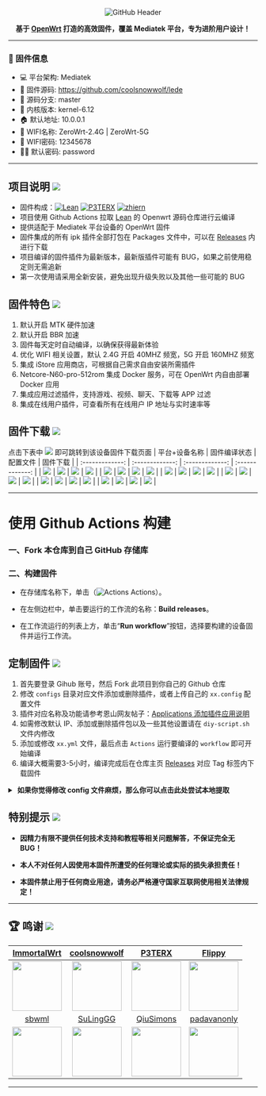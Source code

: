 <div align="center">

![GitHub Header](https://git.kejizero.online/zhao/image/raw/branch/main/openwrt.png)

**基于 [OpenWrt](https://github.com/openwrt/openwrt) 打造的高效固件，覆盖 Mediatek 平台，专为进阶用户设计！**  

</div>

-----------------

### 📒 固件信息
- 💻 平台架构: Mediatek
- 🔧 固件源码: https://github.com/coolsnowwolf/lede
- 🌿 源码分支: master
- 🧬 内核版本: kernel-6.12
- 🏠 默认地址: 10.0.0.1
- 📶 WIFI名称: ZeroWrt-2.4G | ZeroWrt-5G
- 🔐 WIFI密码: 12345678
- 🧑‍💻 默认密码: password

-----------------

## 项目说明 [![](https://img.shields.io/badge/-项目基本介绍-FFFFFF.svg)](#项目说明-)
- 固件构成：[![Lean](https://img.shields.io/badge/Lede-Lean-ff69b4.svg?style=flat&logo=appveyor)](https://github.com/coolsnowwolf/lede) [![P3TERX](https://img.shields.io/badge/OpenWrt-P3TERX-blueviolet.svg?style=flat&logo=appveyor)](https://github.com/P3TERX/Actions-OpenWrt) [![zhiern](https://img.shields.io/badge/Build-zhiern-32C955.svg?style=flat&logo=appveyor)](https://github.com/zhiern/ZeroWrt-Mediatek)
- 项目使用 Github Actions 拉取 [Lean](https://github.com/coolsnowwolf/lede) 的 Openwrt 源码仓库进行云编译
- 提供适配于 Mediatek 平台设备的 OpenWrt 固件
- 固件集成的所有 ipk 插件全部打包在 Packages 文件中，可以在 [Releases](https://github.com/zhiern/ZeroWrt-Mediatek/releases) 内进行下载
- 项目编译的固件插件为最新版本，最新版插件可能有 BUG，如果之前使用稳定则无需追新
- 第一次使用请采用全新安装，避免出现升级失败以及其他一些可能的 BUG


## 固件特色 [![](https://img.shields.io/badge/-本项目固件特色-FFFFFF.svg)](#固件特色-)
1. 默认开启 MTK 硬件加速
2. 默认开启 BBR 加速
3. 固件每天定时自动编译，以确保获得最新体验
4. 优化 WIFI 相关设置，默认 2.4G 开启 40MHZ 频宽，5G 开启 160MHZ 频宽
5. 集成 iStore 应用商店，可根据自己需求自由安装所需插件
6. Netcore-N60-pro-512rom 集成 Docker 服务，可在 OpenWrt 内自由部署 Docker 应用
7. 集成应用过滤插件，支持游戏、视频、聊天、下载等 APP 过滤
8. 集成在线用户插件，可查看所有在线用户 IP 地址与实时速率等


## 固件下载 [![](https://img.shields.io/badge/-编译状态及下载链接-FFFFFF.svg)](#固件下载-)
点击下表中 [![](https://img.shields.io/badge/下载-链接-blueviolet.svg?style=flat&logo=hack-the-box)](https://github.com/zhiern/ZeroWrt-Mediatek/releases) 即可跳转到该设备固件下载页面
| 平台+设备名称 | 固件编译状态 | 配置文件 | 固件下载 |
| :-------------: | :-------------: | :-------------: | :-------------: |
| [![](https://img.shields.io/badge/OpenWrt-Netcore_N60_pro_512rom-32C955.svg?logo=openwrt)](https://github.com/zhiern/ZeroWrt-Mediatek/blob/main/configs/Netcore-N60-pro-512rom.config) | [![](https://github.com/zhiern/ZeroWrt-Mediatek/actions/workflows/Netcore-N60-pro-512rom.yml/badge.svg)](https://github.com/zhiern/ZeroWrt-Mediatek/actions/workflows/Netcore-N60-pro-512rom.yml) | [![](https://img.shields.io/badge/编译-配置-orange.svg?logo=apache-spark)](https://github.com/zhiern/ZeroWrt-Mediatek/blob/main/configs/Netcore-N60-pro-512rom.config) | [![](https://img.shields.io/badge/下载-链接-blueviolet.svg?logo=hack-the-box)](https://github.com/zhiern/ZeroWrt-Mediatek/releases/tag/Netcore-N60-pro-512rom) |
| [![](https://img.shields.io/badge/OpenWrt-Redmi_AC2100-32C955.svg?logo=openwrt)](https://github.com/zhiern/ZeroWrt-Mediatek/blob/main/.github/workflows/Redmi-AC2100.yml) | [![](https://github.com/zhiern/ZeroWrt-Mediatek/actions/workflows/Redmi-AC2100.yml/badge.svg)](https://github.com/zhiern/ZeroWrt-Mediatek/actions/workflows/Redmi-AC2100.yml) | [![](https://img.shields.io/badge/编译-配置-orange.svg?logo=apache-spark)](https://github.com/zhiern/ZeroWrt-Mediatek/blob/main/configs/Redmi-AC2100.config) | [![](https://img.shields.io/badge/下载-链接-blueviolet.svg?logo=hack-the-box)](https://github.com/zhiern/ZeroWrt-Mediatek/releases/tag/Redmi-AC2100) |
| [![](https://img.shields.io/badge/OpenWrt-ARMv8_Plus-32C955.svg?logo=openwrt)](https://github.com/haiibo/OpenWrt/blob/main/.github/workflows/ARMv8-Plus-OpenWrt.yml) | [![](https://github.com/haiibo/OpenWrt/actions/workflows/ARMv8-Plus-OpenWrt.yml/badge.svg)](https://github.com/haiibo/OpenWrt/actions/workflows/ARMv8-Plus-OpenWrt.yml) | [![](https://img.shields.io/badge/编译-配置-orange.svg?logo=apache-spark)](https://github.com/haiibo/OpenWrt/blob/main/configs/armv8-plus.config) | [![](https://img.shields.io/badge/下载-链接-blueviolet.svg?logo=hack-the-box)](https://github.com/haiibo/OpenWrt/releases/tag/ARMv8_PLUS) |
| [![](https://img.shields.io/badge/OpenWrt-Rockchip_平台-32C955.svg?logo=openwrt)](https://github.com/haiibo/OpenWrt/blob/main/.github/workflows/Rockchip-OpenWrt.yml) | [![](https://github.com/haiibo/OpenWrt/actions/workflows/Rockchip-OpenWrt.yml/badge.svg)](https://github.com/haiibo/OpenWrt/actions/workflows/Rockchip-OpenWrt.yml) | [![](https://img.shields.io/badge/编译-配置-orange.svg?logo=apache-spark)](https://github.com/haiibo/OpenWrt/blob/main/configs/rockchip.config) | [![](https://img.shields.io/badge/下载-链接-blueviolet.svg?logo=hack-the-box)](https://github.com/haiibo/OpenWrt/releases/tag/Rockchip) |
| [![](https://img.shields.io/badge/OpenWrt-树莓派_4B-32C955.svg?logo=openwrt)](https://github.com/haiibo/OpenWrt/blob/main/.github/workflows/RaspberryPi4-OpenWrt.yml) | [![](https://github.com/haiibo/OpenWrt/actions/workflows/RaspberryPi4-OpenWrt.yml/badge.svg)](https://github.com/haiibo/OpenWrt/actions/workflows/RaspberryPi4-OpenWrt.yml) | [![](https://img.shields.io/badge/编译-配置-orange.svg?logo=apache-spark)](https://github.com/haiibo/OpenWrt/blob/main/configs/rpi4.config) | [![](https://img.shields.io/badge/下载-链接-blueviolet.svg?logo=hack-the-box)](https://github.com/haiibo/OpenWrt/releases/tag/RaspberryPi4) |
| [![](https://img.shields.io/badge/OpenWrt-树莓派_3B/3B+-32C955.svg?logo=openwrt)](https://github.com/haiibo/OpenWrt/blob/main/.github/workflows/RaspberryPi3-OpenWrt.yml) | [![](https://github.com/haiibo/OpenWrt/actions/workflows/RaspberryPi3-OpenWrt.yml/badge.svg)](https://github.com/haiibo/OpenWrt/actions/workflows/RaspberryPi3-OpenWrt.yml) | [![](https://img.shields.io/badge/编译-配置-orange.svg?logo=apache-spark)](https://github.com/haiibo/OpenWrt/blob/main/configs/rpi3.config) | [![](https://img.shields.io/badge/下载-链接-blueviolet.svg?logo=hack-the-box)](https://github.com/haiibo/OpenWrt/releases/tag/RaspberryPi3) |

-----------------

# 使用 Github Actions 构建

### 一、Fork 本仓库到自己 GitHub 存储库

### 二、构建固件

- 在存储库名称下，单击（<img src="https://github.com/user-attachments/assets/f1db14da-2dd9-4f10-8e37-d92ef9651912" alt="Actions"> Actions）。
  
- 在左侧边栏中，单击要运行的工作流的名称：**Build releases**。
  
- 在工作流运行的列表上方，单击“**Run workflow**”按钮，选择要构建的设备固件并运行工作流。

## 定制固件 [![](https://img.shields.io/badge/-项目基本编译教程-FFFFFF.svg)](#定制固件-)
1. 首先要登录 Gihub 账号，然后 Fork 此项目到你自己的 Github 仓库
2. 修改 `configs` 目录对应文件添加或删除插件，或者上传自己的 `xx.config` 配置文件
3. 插件对应名称及功能请参考恩山网友帖子：[Applications 添加插件应用说明](https://www.right.com.cn/forum/thread-3682029-1-1.html)
4. 如需修改默认 IP、添加或删除插件包以及一些其他设置请在 `diy-script.sh` 文件内修改
5. 添加或修改 `xx.yml` 文件，最后点击 `Actions` 运行要编译的 `workflow` 即可开始编译
6. 编译大概需要3-5小时，编译完成后在仓库主页 [Releases](https://github.com/haiibo/OpenWrt/releases) 对应 Tag 标签内下载固件
<details>
<summary><b>&nbsp;如果你觉得修改 config 文件麻烦，那么你可以点击此处尝试本地提取</b></summary>

1. 首先装好 Linux 系统，推荐 Debian 11 或 Ubuntu LTS

2. 安装编译依赖环境

   ```bash
   sudo apt update -y
   sudo apt full-upgrade -y
   sudo apt install -y ack antlr3 asciidoc autoconf automake autopoint binutils bison build-essential \
   bzip2 ccache cmake cpio curl device-tree-compiler fastjar flex gawk gettext gcc-multilib g++-multilib \
   git gperf haveged help2man intltool libc6-dev-i386 libelf-dev libglib2.0-dev libgmp3-dev libltdl-dev \
   libmpc-dev libmpfr-dev libncurses5-dev libncursesw5-dev libreadline-dev libssl-dev libtool lrzsz \
   mkisofs msmtp nano ninja-build p7zip p7zip-full patch pkgconf python2.7 python3 python3-pyelftools \
   libpython3-dev qemu-utils rsync scons squashfs-tools subversion swig texinfo uglifyjs upx-ucl unzip \
   vim wget xmlto xxd zlib1g-dev
   ```

3. 下载源代码，更新 feeds 并安装到本地

   ```bash
   git clone https://github.com/coolsnowwolf/lede
   cd lede
   ./scripts/feeds update -a
   ./scripts/feeds install -a
   ```

4. 复制 diy-script.sh 文件内所有内容到命令行，添加自定义插件和自定义设置

5. 命令行输入 `make menuconfig` 选择配置，选好配置后导出差异部分到 seed.config 文件

   ```bash
   make defconfig
   ./scripts/diffconfig.sh > seed.config
   ```

7. 命令行输入 `cat seed.config` 查看这个文件，也可以用文本编辑器打开

8. 复制 seed.config 文件内所有内容到 configs 目录对应文件中覆盖就可以了

   **如果看不懂编译界面可以参考 YouTube 视频：[软路由固件 OpenWrt 编译界面设置](https://www.youtube.com/watch?v=jEE_J6-4E3Y&list=WL&index=7)**
</details>


## 特别提示 [![](https://img.shields.io/badge/-个人免责声明-FFFFFF.svg)](#特别提示-)

- **因精力有限不提供任何技术支持和教程等相关问题解答，不保证完全无 BUG！**

- **本人不对任何人因使用本固件所遭受的任何理论或实际的损失承担责任！**

- **本固件禁止用于任何商业用途，请务必严格遵守国家互联网使用相关法律规定！**

-----------------
  
## 🏆 鸣谢 [![](https://img.shields.io/badge/-跪谢各大佬-FFFFFF.svg)](#鸣谢-)
| [ImmortalWrt](https://github.com/immortalwrt) | [coolsnowwolf](https://github.com/coolsnowwolf) | [P3TERX](https://github.com/P3TERX) | [Flippy](https://github.com/unifreq) |
| :-------------: | :-------------: | :-------------: | :-------------: |
| <img width="100" src="https://avatars.githubusercontent.com/u/53193414"/> | <img width="100" src="https://avatars.githubusercontent.com/u/31687149"/> | <img width="100" src="https://avatars.githubusercontent.com/u/25927179"/> | <img width="100" src="https://avatars.githubusercontent.com/u/39355261"/> |
| [sbwml](https://github.com/sbwml) | [SuLingGG](https://github.com/SuLingGG) | [QiuSimons](https://github.com/QiuSimons) | [padavanonly](https://github.com/padavanonly/immortalwrt-mt798x-24.10) |
| <img width="100" src="https://avatars.githubusercontent.com/u/16485166?v=4"/> | <img width="100" src="https://avatars.githubusercontent.com/u/22287562"/> | <img width="100" src="https://avatars.githubusercontent.com/u/45143996"/> | <img width="100" src="https://avatars.githubusercontent.com/u/83120842?v=4"/> |

---
